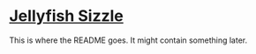 # [Jellyfish Sizzle](https://wiki.jellyfishsizzle.xyz)

This is where the README goes.  It might contain something later.
